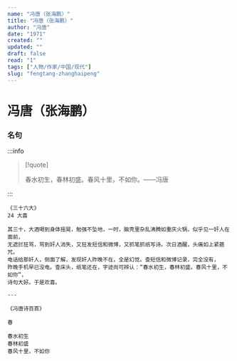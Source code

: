 ```yaml
---
name: "冯唐（张海鹏）"
title: "冯唐（张海鹏）"
author: "冯唐"
date: "1971"
created: ""
updated: ""
draft: false
read: "1"
tags: ["人物/作家/中国/现代"]
slug: "fengtang-zhanghaipeng"
---
```


# 冯唐（张海鹏）

### 名句

:::info

> [!quote]
>
> 春水初生，春林初盛。春风十里，不如你。——冯唐

:::

```
《三十六大》
24 大喜

其三十，大酒喝到身体摇晃，勉强不坠地，一时，脑壳里杂乱沸腾如重庆火锅，似乎见一奸人在面前，
无遮拦狂骂，骂到奸人消失，又狂发短信和微博，又抓笔抓纸写诗。次日酒醒，头痛如上紧箍咒。
电话给那奸人，侧面了解，发现奸人昨晚不在，全是幻觉。查短信和微博记录，完全没有，
昨晚手机早已没电。查床头，纸笔还在，字迹尚可辨认：“春水初生，春林初盛。春风十里，不如你”，
诗句大好。于是欢喜。

---

《冯唐诗百首》

春

春水初生
春林初盛
春风十里，不如你
```
